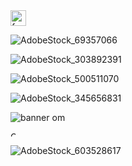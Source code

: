 <img width="25" alt="favicon" src="https://github.com/user-attachments/assets/6e9a447a-f63c-48ef-99b7-1db80df341b5">

![AdobeStock_69357066](https://github.com/user-attachments/assets/33852952-9915-4422-aec5-f26b9f4a4d6d)

![AdobeStock_303892391](https://github.com/user-attachments/assets/03e8f660-3c79-48cc-b13c-348b3e889090)

![AdobeStock_500511070](https://github.com/user-attachments/assets/732d5f59-8e64-4cbd-8bc8-2c4d0420d6b5)

![AdobeStock_345656831](https://github.com/user-attachments/assets/150c120e-bf72-4be3-b5d4-f16cbadec17f)

![banner om](https://github.com/user-attachments/assets/3b2cdc73-0772-4036-89d6-23a99e3fb5aa)

<img width="8" alt="OM_favicon" src="https://github.com/user-attachments/assets/4f68a8ef-8bfa-42d3-834e-83c19a2d4d86">

![AdobeStock_603528617](https://github.com/user-attachments/assets/734288dd-66eb-4d96-8dc7-e2163953e83b)










